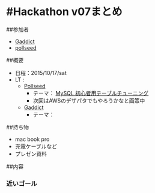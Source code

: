 # #Hackathon v07まとめ

##参加者
* [Gaddict](https://github.com/Gaddict)
* [pollseed](https://github.com/pollseed)

##概要
* 日程：2015/10/17/sat
* LT : 
  * [Pollseed](https://github.com/pollseed)
    * テーマ： [MySQL 初心者用テーブルチューニング](http://www.slideshare.net/pollseed/ltdb)
    * 次回はAWSのデザパタでもやろうかなと画策中
  * [Gaddict](https://github.com/Gaddict)
    * テーマ： [](http://www.slideshare.net/Gaddict/)

##持ち物
* mac book pro
* 充電ケーブルなど
* プレゼン資料

##内容

### 近いゴール
